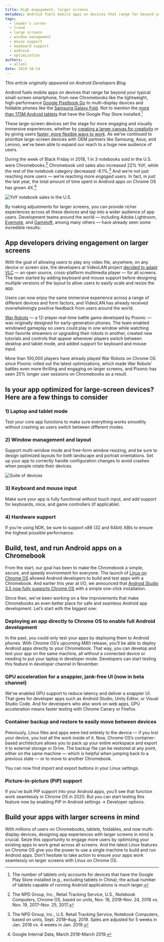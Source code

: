 ```yaml
---
title: High engagement, larger screens
metadesc: Android fuels mobile apps on devices that range far beyond your typical small-screen smartphone.
tags:
  - leader's corner
  - trend
  - large screens
  - window management
  - mouse support
  - keyboard support
  - android
  - optimization
authors:
  - allanl
date: 2019-10-24
---
```


_This article originally appeared on Android Developers Blog._

Android fuels mobile apps on devices that range far beyond your typical small-screen smartphone, from new Chromebooks like the lightweight, high-performance [Google Pixelbook Go](https://store.google.com/us/product/pixelbook_go) to multi-display devices and foldable phones like the [Samsung Galaxy Fold](https://www.samsung.com/us/mobile/galaxy-fold/). Not to mention the [more than 175M Android tablets](/{{locale.code}}/posts/expand-your-app-beyond-mobile-to-reach-android-users-at-large) that have the Google Play Store installed.[^1]

[^1]: The number of tablets only accounts for devices that have the Google Play Store installed (e.g., excluding tablets in China); the actual number of tablets capable of running Android applications is much larger.

These large-screen devices set the stage for more engaging and visually immersive experiences, whether by [creating a larger canvas for creativity](/{{locale.code}}/stories/concepts) or by giving users [faster, more flexible ways to work](/{{locale.code}}/stories/infinite-painter). As we’ve continued to prioritize large-screen devices with OEM partners like Samsung, Asus, and Lenovo, we’ve been able to expand our reach to a huge new audience of users.

During the week of Black Friday in 2018, 1 in 3 notebooks sold in the U.S. were Chromebooks.[^2] Chromebook unit sales also increased 22% YoY, while the rest of the notebook category decreased -6.1%.[^3] And we’re not just reaching more users — we’re reaching more _engaged_ users. In fact, in just the last year, the total amount of time spent in Android apps on Chrome OS has grown 4X.[^4]

[^2]: The NPD Group, Inc., Retail Tracking Service, U.S., Notebook Computers, Chrome OS, based on units, Nov. 18, 2018–Nov. 24, 2018 vs. Nov. 19, 2017–Nov. 25, 2017.
[^3]: The NPD Group, Inc., U.S. Retail Tracking Service, Notebook Computers, based on units, Sept. 2018–Aug. 2019. Sales are adjusted for 5 weeks in Jan. 2018 vs. 4 weeks in Jan. 2019.
[^4]: Google Internal Data, March 2018–March 2019.

![YoY notebook sales in the U.S.](ix://posts/high-engagement-larger-screens-how/yoy-notebook-sales.gif)

By making adjustments for larger screens, you can provide richer experiences across all these devices and tap into a wider audience of app users. Development teams around the world — including Adobe Lightroom, [Evernote](/{{locale.code}}/stories/evernote), and [Gameloft](/{{locale.code}}/stories/asphalt-8), among many others — have already seen some incredible results:

## App developers driving engagement on larger screens

With the goal of allowing users to play any video file, anywhere, on any device or screen size, the developers at VideoLAN project [decided to adapt VLC](/{{locale.code}}/stories/vlc) — an open source, cross-platform multimedia player — for all screens. The team started by adding keyboard and mouse support before designing multiple versions of the layout to allow users to easily scale and resize the app.

Users can now enjoy the same immersive experience across a range of different devices and form factors, and VideoLAN has already received overwhelmingly positive feedback from users around the world.

[War Robots](/{{locale.code}}/stories/war-robots) — a 12-player real-time battle game developed by Pixonic — was originally designed for early-generation phones. The team enabled windowed gameplay so users could play in one window while watching their favorite streamers or upgrading their robots in another, created new tutorials and controls that appear whenever players switch between desktop and tablet mode, and added support for keyboard and mouse input.

More than 100,000 players have already played War Robots on Chrome OS since Pixonic rolled out the latest optimizations, which made War Robots’ battles even more thrilling and engaging on larger screens, and Pixonic has seen 25% longer user sessions on Chromebooks as a result.

## Is your app optimized for large-screen devices? Here are a few things to consider

### 1) Laptop and tablet mode

Test your core app functions to make sure everything works smoothly without crashing as users switch between different modes.

### 2) Window management and layout

Support multi-window mode and free-form window resizing, and be sure to design optimized layouts for both landscape and portrait orientations. Set up your app to correctly handle configuration changes to avoid crashes when people rotate their devices.

![Suite of devices](ix://posts/high-engagement-larger-screens-how/suite-of-devices.png)

### 3) Keyboard and mouse input

Make sure your app is fully functional without touch input, and add support for keyboards, mice, and game controllers (if applicable).

### 4) Hardware support

If you’re using NDK, be sure to support x86 (32 and 64bit) ABIs to ensure the highest possible performance.

## Build, test, and run Android apps on a Chromebook

From the start, our goal has been to make the Chromebook a simple, secure, and speedy environment for everyone. The launch of [Linux on Chrome OS](/{{locale.code}}/linux) allowed Android developers to build and test apps with a Chromebook. And earlier this year at I/O, we announced that [Android Studio 3.5 now fully supports Chrome OS](/{{locale.code}}/posts/chromeos-io-19) with a simple one-click installation.

Since then, we’ve been working on a few improvements that make Chromebooks an even better place for safe and seamless Android app development. Let’s start with the biggest one:

### Deploying an app directly to Chrome OS to enable full Android development

In the past, you could only test your apps by deploying them to Android phones. With Chrome OS’s upcoming M80 release, you’ll be able to deploy Android apps directly to your Chromebook. That way, you can develop and test your app on the same machine, all without a connected device or needing to put your laptop in developer mode. Developers can start testing this feature in developer channel in November.

### GPU acceleration for a snappier, jank-free UI (now in beta channel)

We’ve enabled GPU support to reduce latency and deliver a snappier UI. That goes for developer apps such as Android Studio, Unity Editor, or Visual Studio Code. And for developers who also work on web apps, GPU acceleration means faster testing with Chrome Canary or Firefox.

### Container backup and restore to easily move between devices

Previously, Linux files and apps were tied entirely to the device — if you lost your device, you lost all the work inside of it. Now, Chrome OS’s container-based architecture allows you to pack up your entire workspace and export it to external storage or Drive. The backup file can be restored at any point, either on the same machine — which is helpful when jumping back to a previous state — or to move to another Chromebook.

You can now find import and export buttons in your Linux settings.

### Picture-in-picture (PiP) support

If you’ve built PIP support into your Android apps, you’ll see that function work seamlessly in Chrome OS in 2020. But you can start testing this feature now by enabling PiP in Android settings → Developer options.

## Build your apps with larger screens in mind

With millions of users on Chromebooks, tablets, foldables, and now multi-display devices, designing app experiences with larger screens in mind is crucial. Seize this opportunity to engage more users by optimizing your existing apps to work great across all screens. And the latest Linux features on Chrome OS give you the power to use a single machine to build and run Android apps. Don’t hesitate to take action to ensure your apps work seamlessly on larger screens with Linux on Chrome OS.
